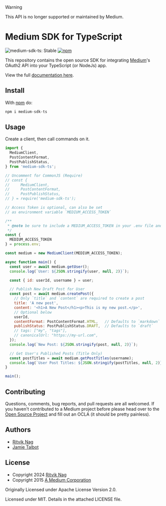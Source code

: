 [//]: # (&#40;https://docs.github.com/en/get-started/writing-on-github/getting-started-with-writing-and-formatting-on-github/basic-writing-and-formatting-syntax#alerts&#41;)

> [!WARNING]
> This API is no longer supported or maintained by Medium.

# Medium SDK for TypeScript

![medium-sdk-ts: Stable](https://img.shields.io/badge/medium--sdk--ts-stable-success.svg?style=for-the-badge)
[![npm](https://img.shields.io/npm/v/medium-sdk-ts?style=for-the-badge)](https://www.npmjs.com/package/medium-sdk-ts)

This repository contains the open source SDK for integrating [Medium](https://medium.com)'s OAuth2 API into your TypeScript (or NodeJs) app.

View the full [documentation here](https://github.com/Medium/medium-api-docs).

Install
-------

With [npm](http://npmjs.org/) do:

```sh
npm i medium-sdk-ts
```

Usage
-----

Create a client, then call commands on it.

```javascript
import {
  MediumClient,
  PostContentFormat,
  PostPublishStatus,
} from 'medium-sdk-ts';

// Uncomment for CommonJS (Require)
// const {
//     MediumClient,
//     PostContentFormat,
//     PostPublishStatus,
// } = require('medium-sdk-ts');

// Access Token is optional, can also be set
// as environment variable `MEDIUM_ACCESS_TOKEN`

/**
 * @note be sure to include a MEDIUM_ACCESS_TOKEN in your .env file and/or github secrets
 */
const {
  MEDIUM_ACCESS_TOKEN
} = process.env;

const medium = new MediumClient(MEDIUM_ACCESS_TOKEN);

async function main() {
  const user = await medium.getUser();
  console.log(`User: ${JSON.stringify(user, null, 2)}`);

  const { id: userId, username } = user;

  // Publish New Draft Post for User
  const post = await medium.createPost({
    // Only `title` and `content` are required to create a post
    title: 'A new post',
    content: '<h1>A New Post</h1><p>This is my new post.</p>',
    // Optional below
    userId,
    contentFormat: PostContentFormat.HTML,   // Defaults to `markdown`
    publishStatus: PostPublishStatus.DRAFT,  // Defaults to `draft`
    // tags: ["my", "tags"],
    // canonicalUrl: "https://my-url.com",
  });
  console.log(`New Post: ${JSON.stringify(post, null, 2)}`);

  // Get User's Published Posts (Title Only)
  const postTitles = await medium.getPostTitles(username);
  console.log(`User Post Titles: ${JSON.stringify(postTitles, null, 2)}`);
}

main();
```

Contributing
------------

Questions, comments, bug reports, and pull requests are all welcomed. If you haven't contributed to a Medium project before please head over to the [Open Source Project](https://github.com/Medium/opensource#note-to-external-contributors) and fill out an OCLA (it should be pretty painless).

Authors
-------

* [Ritvik Nag](https://github.com/rnag)
* [Jamie Talbot](https://github.com/majelbstoat)

License
-------

* Copyright 2024 [Ritvik Nag](https://github.com/rnag)
* Copyright 2015 [A Medium Corporation](https://medium.com)

Originally Licensed under Apache License Version 2.0.

Licensed under MIT.  Details in the attached LICENSE
file.
